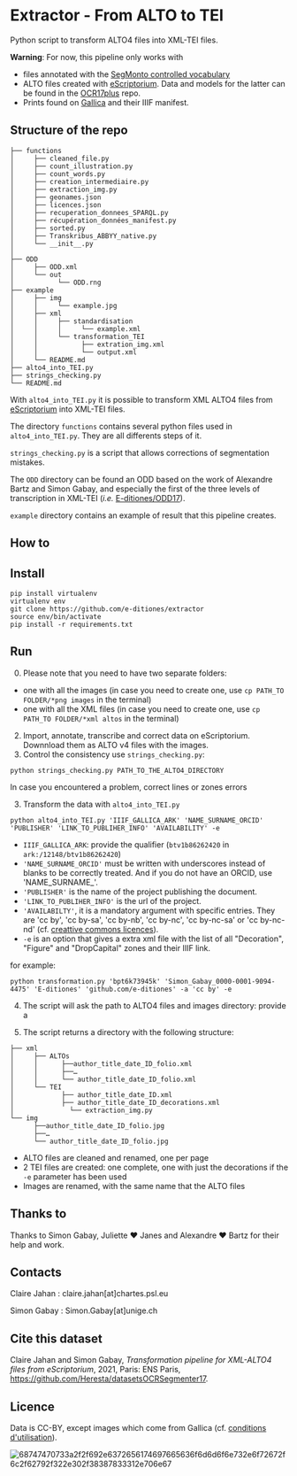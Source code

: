 # Extractor - From ALTO to TEI

Python script to transform ALTO4 files into XML-TEI files.

<b>Warning</b>: For now, this pipeline only works with
* files annotated with the [SegMonto controlled vocabulary](https://github.com/SegmOnto)
* ALTO files created with [eScriptorium](https://gitlab.inria.fr/scripta/escriptorium). Data and models for the latter can be found in the [OCR17plus](https://github.com/e-ditiones/OCR17plus) repo. 
* Prints found on [Gallica](https://gallica.bnf.fr) and their IIIF manifest.

## Structure of the repo

```
├── functions
│     ├── cleaned_file.py
│     ├── count_illustration.py
│     ├── count_words.py
│     ├── creation_intermediaire.py
│     ├── extraction_img.py
│     ├── geonames.json
│     ├── licences.json
│     ├── recuperation_donnees_SPARQL.py
│     ├── récupération_données_manifest.py
│     ├── sorted.py
│     ├── Transkribus_ABBYY_native.py
│     └── __init__.py
│ 
├── ODD
│     ├── ODD.xml
│     └── out
│           └── ODD.rng
├── example
│     ├── img
│     │     └── example.jpg
│     ├── xml
│     │     ├── standardisation
│     │     │     └── example.xml
│     │     └── transformation_TEI
│     │           ├── extration_img.xml
│     │           └── output.xml
│     └── README.md
├── alto4_into_TEI.py
├── strings_checking.py
└── README.md

```

With ``alto4_into_TEI.py`` it is possible to transform XML ALTO4 files from [eScriptorium](http://traces6.paris.inria.fr/) 
into XML-TEI files.

The directory ``functions`` contains several python files used in `alto4_into_TEI.py`. They are all differents steps of it.

``strings_checking.py`` is a script that allows corrections of segmentation mistakes.

The ``ODD`` directory can be found an ODD based on the work of Alexandre Bartz and Simon Gabay, and especially the first of the three 
levels of transcription in XML-TEI (_i.e._ [E-ditiones/ODD17](https://github.com/e-ditiones/ODD17)).

`example` directory contains an example of result that this pipeline creates.

## How to

## Install

```console
pip install virtualenv
virtualenv env
git clone https://github.com/e-ditiones/extractor
source env/bin/activate
pip install -r requirements.txt
```

## Run

0. Please note that you need to have two separate folders:
 * one with all the images (in case you need to create one, use `cp PATH_TO FOLDER/*png images` in the terminal)
 * one with all the XML files (in case you need to create one, use `cp PATH_TO FOLDER/*xml altos` in the terminal)
2. Import, annotate, transcribe and correct data on eScriptorium. Downnload them as ALTO v4 files with the images.
3. Control the consistency use `strings_checking.py`:
```console
python strings_checking.py PATH_TO_THE_ALTO4_DIRECTORY
```
In case you encountered a problem, correct lines or zones errors

3. Transform the data with `alto4_into_TEI.py`
```console
python alto4_into_TEI.py 'IIIF_GALLICA_ARK' 'NAME_SURNAME_ORCID' 'PUBLISHER' 'LINK_TO_PUBLIHER_INFO' 'AVAILABILITY' -e
```

* `IIIF_GALLICA_ARK`: provide the qualifier (`btv1b86262420` in `ark:/12148/btv1b86262420`)
* `'NAME_SURNAME_ORCID'` must be written with underscores instead of blanks to be correctly treated. And if you do not have an ORCID, use 'NAME_SURNAME_'.
* `'PUBLISHER'` is the name of the project publishing the document.
* `'LINK_TO_PUBLIHER_INFO'` is the url of the project.
* `'AVAILABILTY'`, it is a mandatory argument with specific entries. They are 'cc by', 'cc by-sa', 'cc by-nb',
 'cc by-nc', 'cc by-nc-sa' or 'cc by-nc-nd' (cf. [creattive commons licences](https://creativecommons.org)).
* `-e` is an option that gives a extra xml file with the list of all "Decoration", "Figure" and "DropCapital" zones and their
IIIF link.

for example:
```console
python transformation.py 'bpt6k73945k' 'Simon_Gabay_0000-0001-9094-4475' 'E-ditiones' 'github.com/e-ditiones' -a 'cc by' -e
```

4. The script will ask the path to ALTO4 files and images directory: provide a

5. The script returns a directory with the following structure:

```
├── xml
│     ├── ALTOs
│     │      ├──author_title_date_ID_folio.xml
│     │      ├──…
│     │      └── author_title_date_ID_folio.xml
│     └── TEI
│            ├── author_title_date_ID.xml
│            ├── author_title_date_ID_decorations.xml
│    	       └── extraction_img.py
└── img
      ├──author_title_date_ID_folio.jpg
      ├──…
      └── author_title_date_ID_folio.jpg
```
* ALTO files are cleaned and renamed, one per page
* 2 TEI files are created: one complete, one with just the decorations if the `-e` parameter has been used
* Images are renamed, with the same name that the ALTO files

## Thanks to
Thanks to Simon Gabay, Juliette ❤️ Janes and Alexandre ❤️ Bartz for their help and work.

## Contacts
Claire Jahan : claire.jahan[at]chartes.psl.eu

Simon Gabay : Simon.Gabay[at]unige.ch

## Cite this dataset
Claire Jahan and Simon Gabay, _Transformation pipeline for XML-ALTO4 files from eScriptorium_, 2021, Paris: ENS Paris,  https://github.com/Heresta/datasetsOCRSegmenter17.

## Licence
Data is CC-BY, except images which come from Gallica (cf. [conditions d'utilisation](https://gallica.bnf.fr/edit/und/conditions-dutilisation-des-contenus-de-gallica)).

![68747470733a2f2f692e6372656174697665636f6d6d6f6e732e6f72672f6c2f62792f322e302f38387833312e706e67](https://user-images.githubusercontent.com/56683417/115237678-2150d080-a11d-11eb-903e-5a26587e12e1.png)
